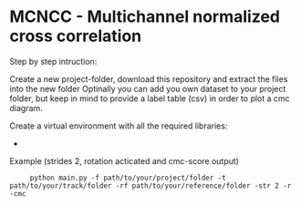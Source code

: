 # MCNCC - Multichannel normalized cross correlation

Step by step intruction:

Create a new project-folder, download this repository and extract the files into the new folder
Optinally you can add you own dataset to your project folder, but keep in mind to provide a label table (csv) in order to plot a cmc diagram.

Create a virtual environment with all the required libraries:

-


Example (strides 2, rotation acticated and cmc-score output)

```
     python main.py -f path/to/your/project/folder -t path/to/your/track/folder -rf path/to/your/reference/folder -str 2 -r -cmc
```
